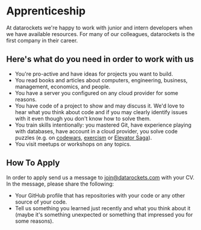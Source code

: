# Apprenticeship

At datarockets we're happy to work with junior and intern developers when we have available resources. For many of our colleagues, datarockets is the first company in their career.

## Here's what do you need in order to work with us

* You're pro-active and have ideas for projects you want to build.
* You read books and articles about computers, engineering, business, management, economics, and people.
* You have a server you configured on any cloud provider for some reasons.
* You have code of a project to show and may discuss it. We'd love to hear what you think about code and if you may clearly identify issues with it even though you don't know how to solve them.
* You train skills intentionally: you mastered Git, have experience playing with databases, have account in a cloud provider, you solve code puzzles (e.g. on [codewars](https://www.codewars.com/), [exercism](https://exercism.io/) or [Elevator Saga](https://play.elevatorsaga.com/)).
* You visit meetups or workshops on any topics.

## How To Apply

In order to apply send us a message to join@datarockets.com with your CV. In the message, please share the following:

* Your GitHub profile that has repositories with your code or any other source of your code.
* Tell us something you learned just recently and what you think about it (maybe it's something unexpected or something that impressed you for some reasons).

